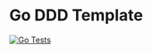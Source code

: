 # Go DDD Template

[![Go Tests](https://github.com/djoleary/go_ddd_template/actions/workflows/go.yaml/badge.svg)](https://github.com/djoleary/go_ddd_template/actions/workflows/go.yaml)
